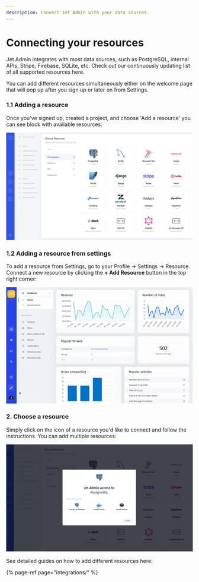 ```yaml
---
description: Connect Jet Admin with your data sources.
---
```


# Connecting your resources

Jet Admin integrates with most data sources, such as PostgreSQL, internal APIs, Stripe, Firebase, SQLite, etc. Check out our continuously updating list of all supported resources here. 

You can add different resources simultaneously either on the welcome page that will pop up after you sign up or later on from Settings.

### 1.1 Adding a resource

Once you've signed up, created a project, and choose 'Add a resource' you can see block with available resources:

![](../.gitbook/assets/image%20%28335%29.png)

### 1.2 Adding a resource from settings

To add a resource from Settings, go to your Profile → Settings → Resource. Connect a new resource by clicking the **+ Add Resource** button in the top right corner:

![](../.gitbook/assets/ezgif-2-9fe176457715.gif)

### 2. Choose a resource

Simply click on the icon of a resource you'd like to connect and follow the instructions. You can add multiple resources:

![](../.gitbook/assets/image%20%28333%29.png)



See detailed guides on how to add different resources here:

{% page-ref page="integrations/" %}

